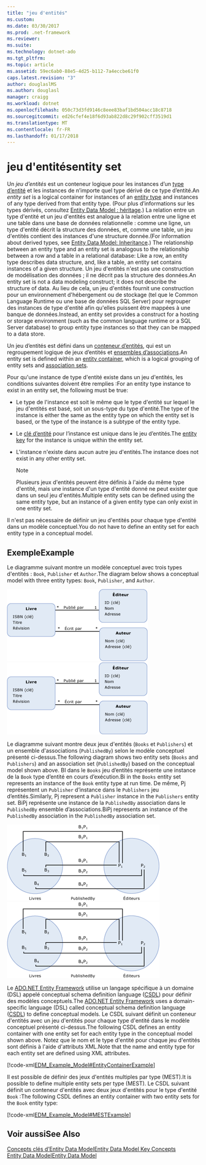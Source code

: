 ```yaml
---
title: "jeu d'entités"
ms.custom: 
ms.date: 03/30/2017
ms.prod: .net-framework
ms.reviewer: 
ms.suite: 
ms.technology: dotnet-ado
ms.tgt_pltfrm: 
ms.topic: article
ms.assetid: 59ec6ab0-88e5-4d25-b112-7a4eccbe61f0
caps.latest.revision: "3"
author: douglaslMS
ms.author: douglasl
manager: craigg
ms.workload: dotnet
ms.openlocfilehash: 050c73d3fd9146c8eee83baf1bd504acc18c8718
ms.sourcegitcommit: ed26cfef4e18f6d93ab822d8c29f902cff3519d1
ms.translationtype: MT
ms.contentlocale: fr-FR
ms.lasthandoff: 01/17/2018
---
```

# <a name="entity-set"></a><span data-ttu-id="1fdec-102">jeu d'entités</span><span class="sxs-lookup"><span data-stu-id="1fdec-102">entity set</span></span>
<span data-ttu-id="1fdec-103">Un *jeu d’entités* est un conteneur logique pour les instances d’un [type d’entité](../../../../docs/framework/data/adonet/entity-type.md) et les instances de n’importe quel type dérivé de ce type d’entité.</span><span class="sxs-lookup"><span data-stu-id="1fdec-103">An *entity set* is a logical container for instances of an [entity type](../../../../docs/framework/data/adonet/entity-type.md) and instances of any type derived from that entity type.</span></span> <span data-ttu-id="1fdec-104">(Pour plus d’informations sur les types dérivés, consultez [Entity Data Model : héritage](../../../../docs/framework/data/adonet/entity-data-model-inheritance.md).) La relation entre un type d'entité et un jeu d'entités est analogue à la relation entre une ligne et une table dans une base de données relationnelle : comme une ligne, un type d'entité décrit la structure des données, et, comme une table, un jeu d'entités contient des instances d'une structure donnée.</span><span class="sxs-lookup"><span data-stu-id="1fdec-104">(For information about derived types, see [Entity Data Model: Inheritance](../../../../docs/framework/data/adonet/entity-data-model-inheritance.md).) The relationship between an entity type and an entity set is analogous to the relationship between a row and a table in a relational database: Like a row, an entity type describes data structure, and, like a table, an entity set contains instances of a given structure.</span></span> <span data-ttu-id="1fdec-105">Un jeu d'entités n'est pas une construction de modélisation des données ; il ne décrit pas la structure des données.</span><span class="sxs-lookup"><span data-stu-id="1fdec-105">An entity set is not a data modeling construct; it does not describe the structure of data.</span></span> <span data-ttu-id="1fdec-106">Au lieu de cela, un jeu d'entités fournit une construction pour un environnement d'hébergement ou de stockage (tel que le Common Language Runtime ou une base de données SQL Server) pour regrouper des instances de type d'entité afin qu'elles puissent être mappées à une banque de données.</span><span class="sxs-lookup"><span data-stu-id="1fdec-106">Instead, an entity set provides a construct for a hosting or storage environment (such as the common language runtime or a SQL Server database) to group entity type instances so that they can be mapped to a data store.</span></span>  
  
 <span data-ttu-id="1fdec-107">Un jeu d’entités est défini dans un [conteneur d’entités](../../../../docs/framework/data/adonet/entity-container.md), qui est un regroupement logique de jeux d’entités et [ensembles d’associations](../../../../docs/framework/data/adonet/association-set.md).</span><span class="sxs-lookup"><span data-stu-id="1fdec-107">An entity set is defined within an [entity container](../../../../docs/framework/data/adonet/entity-container.md), which is a logical grouping of entity sets and [association sets](../../../../docs/framework/data/adonet/association-set.md).</span></span>  
  
 <span data-ttu-id="1fdec-108">Pour qu'une instance de type d'entité existe dans un jeu d'entités, les conditions suivantes doivent être remplies :</span><span class="sxs-lookup"><span data-stu-id="1fdec-108">For an entity type instance to exist in an entity set, the following must be true:</span></span>  
  
-   <span data-ttu-id="1fdec-109">Le type de l'instance est soit le même que le type d'entité sur lequel le jeu d'entités est basé, soit un sous-type du type d'entité.</span><span class="sxs-lookup"><span data-stu-id="1fdec-109">The type of the instance is either the same as the entity type on which the entity set is based, or the type of the instance is a subtype of the entity type.</span></span>  
  
-   <span data-ttu-id="1fdec-110">Le [clé d’entité](../../../../docs/framework/data/adonet/entity-key.md) pour l’instance est unique dans le jeu d’entités.</span><span class="sxs-lookup"><span data-stu-id="1fdec-110">The [entity key](../../../../docs/framework/data/adonet/entity-key.md) for the instance is unique within the entity set.</span></span>  
  
-   <span data-ttu-id="1fdec-111">L'instance n'existe dans aucun autre jeu d'entités.</span><span class="sxs-lookup"><span data-stu-id="1fdec-111">The instance does not exist in any other entity set.</span></span>  
  
    > [!NOTE]
    >  <span data-ttu-id="1fdec-112">Plusieurs jeux d'entités peuvent être définis à l'aide du même type d'entité, mais une instance d'un type d'entité donné ne peut exister que dans un seul jeu d'entités.</span><span class="sxs-lookup"><span data-stu-id="1fdec-112">Multiple entity sets can be defined using the same entity type, but an instance of a given entity type can only exist in one entity set.</span></span>  
  
 <span data-ttu-id="1fdec-113">Il n'est pas nécessaire de définir un jeu d'entités pour chaque type d'entité dans un modèle conceptuel.</span><span class="sxs-lookup"><span data-stu-id="1fdec-113">You do not have to define an entity set for each entity type in a conceptual model.</span></span>  
  
## <a name="example"></a><span data-ttu-id="1fdec-114">Exemple</span><span class="sxs-lookup"><span data-stu-id="1fdec-114">Example</span></span>  
 <span data-ttu-id="1fdec-115">Le diagramme suivant montre un modèle conceptuel avec trois types d'entités : `Book`, `Publisher` et `Author`.</span><span class="sxs-lookup"><span data-stu-id="1fdec-115">The diagram below shows a conceptual model with three entity types: `Book`, `Publisher`, and `Author`.</span></span>  
  
 <span data-ttu-id="1fdec-116">![Exemple de modèle](../../../../docs/framework/data/adonet/media/examplemodel.gif "ExampleModel")</span><span class="sxs-lookup"><span data-stu-id="1fdec-116">![Example Model](../../../../docs/framework/data/adonet/media/examplemodel.gif "ExampleModel")</span></span>  
  
 <span data-ttu-id="1fdec-117">Le diagramme suivant montre deux jeux d'entités (`Books` et `Publishers`) et un ensemble d'associations (`PublishedBy`) selon le modèle conceptuel présenté ci-dessus.</span><span class="sxs-lookup"><span data-stu-id="1fdec-117">The following diagram shows two entity sets (`Books` and `Publishers`) and an association set (`PublishedBy`) based on the conceptual model shown above.</span></span> <span data-ttu-id="1fdec-118">BI dans le `Books` jeu d’entités représente une instance de la `Book` type d’entité en cours d’exécution.</span><span class="sxs-lookup"><span data-stu-id="1fdec-118">Bi in the `Books` entity set represents an instance of the `Book` entity type at run time.</span></span> <span data-ttu-id="1fdec-119">De même, Pj représentent un `Publisher` d’instance dans le `Publishers` jeu d’entités.</span><span class="sxs-lookup"><span data-stu-id="1fdec-119">Similarly, Pj represent a `Publisher` instance in the `Publishers` entity set.</span></span> <span data-ttu-id="1fdec-120">BiPj représente une instance de la `PublishedBy` association dans le `PublishedBy` ensemble d’associations.</span><span class="sxs-lookup"><span data-stu-id="1fdec-120">BiPj represents an instance of the `PublishedBy` association in the `PublishedBy` association set.</span></span>  
  
 <span data-ttu-id="1fdec-121">![Définit l’exemple](../../../../docs/framework/data/adonet/media/setsexample.gif "SetsExample")</span><span class="sxs-lookup"><span data-stu-id="1fdec-121">![Sets Example](../../../../docs/framework/data/adonet/media/setsexample.gif "SetsExample")</span></span>  
  
 <span data-ttu-id="1fdec-122">Le [ADO.NET Entity Framework](../../../../docs/framework/data/adonet/ef/index.md) utilise un langage spécifique à un domaine (DSL) appelé conceptual schema definition language ([CSDL](../../../../docs/framework/data/adonet/ef/language-reference/csdl-specification.md)) pour définir des modèles conceptuels.</span><span class="sxs-lookup"><span data-stu-id="1fdec-122">The [ADO.NET Entity Framework](../../../../docs/framework/data/adonet/ef/index.md) uses a domain-specific language (DSL) called conceptual schema definition language ([CSDL](../../../../docs/framework/data/adonet/ef/language-reference/csdl-specification.md)) to define conceptual models.</span></span> <span data-ttu-id="1fdec-123">Le CSDL suivant définit un conteneur d'entités avec un jeu d'entités pour chaque type d'entité dans le modèle conceptuel présenté ci-dessus.</span><span class="sxs-lookup"><span data-stu-id="1fdec-123">The following CSDL defines an entity container with one entity set for each entity type in the conceptual model shown above.</span></span> <span data-ttu-id="1fdec-124">Notez que le nom et le type d'entité pour chaque jeu d'entités sont définis à l'aide d'attributs XML.</span><span class="sxs-lookup"><span data-stu-id="1fdec-124">Note that the name and entity type for each entity set are defined using XML attributes.</span></span>  
  
 [!code-xml[EDM_Example_Model#EntityContainerExample](../../../../samples/snippets/xml/VS_Snippets_Data/edm_example_model/xml/books.edmx#entitycontainerexample)]  
  
 <span data-ttu-id="1fdec-125">Il est possible de définir des jeux d'entités multiples par type (MEST).</span><span class="sxs-lookup"><span data-stu-id="1fdec-125">It is possible to define multiple entity sets per type (MEST).</span></span> <span data-ttu-id="1fdec-126">Le CSDL suivant définit un conteneur d'entités avec deux jeux d'entités pour le type d'entité `Book` :</span><span class="sxs-lookup"><span data-stu-id="1fdec-126">The following CSDL defines an entity container with two entity sets for the `Book` entity type:</span></span>  
  
 [!code-xml[EDM_Example_Model#MESTExample](../../../../samples/snippets/xml/VS_Snippets_Data/edm_example_model/xml/books2.edmx#mestexample)]  
  
## <a name="see-also"></a><span data-ttu-id="1fdec-127">Voir aussi</span><span class="sxs-lookup"><span data-stu-id="1fdec-127">See Also</span></span>  
 [<span data-ttu-id="1fdec-128">Concepts clés d’Entity Data Model</span><span class="sxs-lookup"><span data-stu-id="1fdec-128">Entity Data Model Key Concepts</span></span>](../../../../docs/framework/data/adonet/entity-data-model-key-concepts.md)  
 [<span data-ttu-id="1fdec-129">Entity Data Model</span><span class="sxs-lookup"><span data-stu-id="1fdec-129">Entity Data Model</span></span>](../../../../docs/framework/data/adonet/entity-data-model.md)
